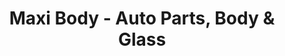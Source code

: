 ---
title: "Maxi Body - Auto Parts, Body & Glass"
url: /santurce/maxi-body-auto-parts-body-and-glass/
shop: car parts
---